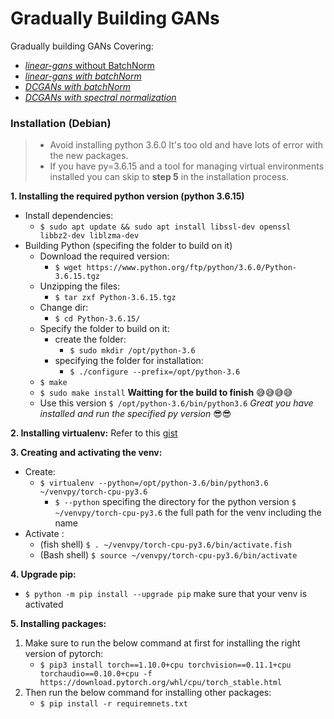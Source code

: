# Gradually Building GANs
Gradually building GANs Covering: 
- [_linear-gans_ without BatchNorm](./gans/01_linear_GAN.ipynb)
- [_linear-gans with batchNorm_](./gans/02_linear_GAN_Batchnorm.ipynb)
- [_DCGANs with batchNorm_](./gans/03_conv_GAN_batchnorm.ipynb)
- [_DCGANs with spectral normalization_](./gans/04_conv_GAN_SN.ipynb)

### Installation (Debian)
> - Avoid installing python 3.6.0 It's too old and have lots of error with the new packages.
> - If you have py=3.6.15 and a tool for managing virtual environments installed you can skip to __step 5__ in the installation process.

__1. Installing the required python version (python 3.6.15)__     

- Install dependencies:     
    - `$ sudo apt update && sudo apt install libssl-dev openssl libbz2-dev liblzma-dev`      
- Building Python (specifing the folder to build on it)
    - Download the required version: 
       - `$ wget https://www.python.org/ftp/python/3.6.0/Python-3.6.15.tgz`
    - Unzipping the files: 
       - `$ tar zxf Python-3.6.15.tgz`
    - Change dir: 
       - `$ cd Python-3.6.15/`
    - Specify the folder to build on it:
        - create the folder: 
            - `$ sudo mkdir /opt/python-3.6`
        - specifying the folder for installation: 
            - `$ ./configure --prefix=/opt/python-3.6`
    - `$ make`
    - `$ sudo make install` __Waitting for the build to finish__ 😅😅😅😅
    - Use this version `$ /opt/python-3.6/bin/python3.6` _Great you have installed and run the specified py version_ 😎😎     

__2. Installing virtualenv:__ Refer to this [gist](https://gist.github.com/amshrbo/2ca0afb88c428b79ddaf38374226b9e0)       

__3. Creating and activating the venv:__        
- Create: 
    - `$ virtualenv --python=/opt/python-3.6/bin/python3.6 ~/venvpy/torch-cpu-py3.6`     
        - `$ --python` specifing the directory for the python version `$ ~/venvpy/torch-cpu-py3.6` the full path for the venv including the name
- Activate : 
    - (fish shell) `$ . ~/venvpy/torch-cpu-py3.6/bin/activate.fish` 
    - (Bash shell) `$ source ~/venvpy/torch-cpu-py3.6/bin/activate`       

__4. Upgrade pip:__         
- `$ python -m pip install --upgrade pip` make sure that your venv is activated

__5. Installing packages:__
1. Make sure to run the below command at first for installing the right version of pytorch: 
    - `$ pip3 install torch==1.10.0+cpu torchvision==0.11.1+cpu torchaudio==0.10.0+cpu -f https://download.pytorch.org/whl/cpu/torch_stable.html`
2. Then run the below command for installing other packages: 
    - `$ pip install -r requiremnets.txt`
